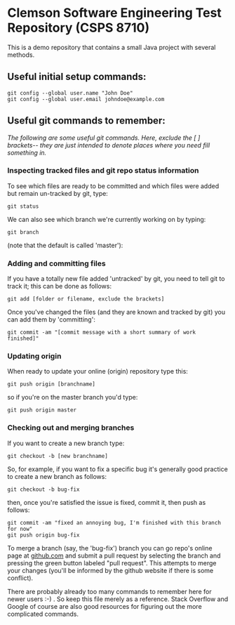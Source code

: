# Clemson Software Engineering Test Repository (CSPS 8710)

This is a demo repository that contains a small Java project with 
several methods.

## Useful initial setup commands:

```
git config --global user.name "John Doe"
git config --global user.email johndoe@example.com
```

## Useful git commands to remember:

*The following are some useful git commands. Here, exclude the [ ] brackets--
they are just intended to denote places where you need fill something in.*

### Inspecting tracked files and git repo status information

To see which files are ready to be committed and which files were added but
remain un-tracked by git, type:

```git status```

We can also see which branch we're currently working on by typing:

```git branch```

(note that the default is called 'master'):

### Adding and committing files

If you have a totally new file added 'untracked' by git, you need to tell git to
track it; this can be done as follows:

```git add [folder or filename, exclude the brackets]```

Once you've changed the files (and they are known and tracked by git) you can add them by 'committing':

```git commit -am "[commit message with a short summary of work finished]"```

### Updating origin

When ready to update your online (origin) repository type this:

```git push origin [branchname]```

so if you're on the master branch you'd type:

```git push origin master```

### Checking out and merging branches

If you want to create a new branch type:

 ```git checkout -b [new branchname]```

So, for example, if you want to fix a specific bug it's generally good practice to
create a new branch as follows:

```git checkout -b bug-fix```

then, once you're satisfied the issue is fixed, commit it, then push as follows:

```
git commit -am "fixed an annoying bug, I'm finished with this branch for now"
git push origin bug-fix
```

To merge a branch (say, the 'bug-fix') branch you can go repo's online page at [github.com](https://github.com/dtwelch/clemson-se-foundations) and submit a pull request by selecting the branch and pressing the green button labeled "pull request". This attempts to merge your changes (you'll be informed by the github website if there is some conflict).

There are probably already too many commands to remember here for newer users :-) . So keep this file merely as a reference. Stack Overflow and Google of course are also good resources for figuring out the more complicated commands.